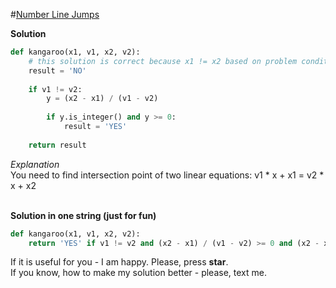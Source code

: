 #[Number Line Jumps](https://www.hackerrank.com/challenges/kangaroo/problem)

**Solution**
<br>
```python
def kangaroo(x1, v1, x2, v2):
    # this solution is correct because x1 != x2 based on problem conditions
    result = 'NO'
    
    if v1 != v2:
        y = (x2 - x1) / (v1 - v2)
    
        if y.is_integer() and y >= 0:
            result = 'YES'
    
    return result
```
*Explanation*
<br>
You need to find intersection point of two linear equations: v1 * x + x1 = v2 * x + x2 
<br>
<br>

**Solution in one string (just for fun)**
<br>
```python
def kangaroo(x1, v1, x2, v2):
    return 'YES' if v1 != v2 and (x2 - x1) / (v1 - v2) >= 0 and (x2 - x1) % (v1 - v2) == 0 else 'NO'
```


If it is useful for you - I am happy. Please, press **star**.
<br>
If you know, how to make my solution better - please, text me.
